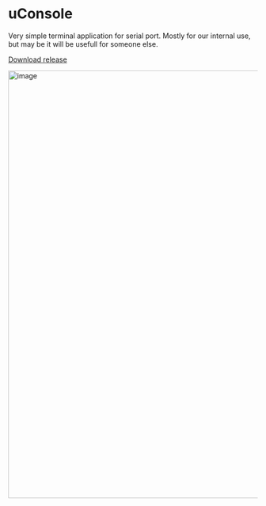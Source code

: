 # uConsole

Very simple terminal application for serial port. Mostly for our internal use, but may be it will be usefull for someone else.  

[Download release](https://github.com/ucnl/uConsole/releases/download/1.0/uConsole.zip)

<img width="1169" height="864" alt="image" src="https://github.com/user-attachments/assets/e9bd50ba-2d46-40fb-bccc-40c3a84edc8b" />



